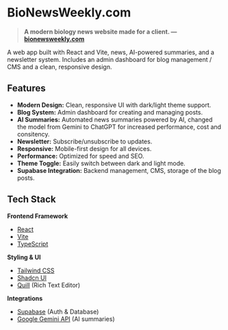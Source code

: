 # BioNewsWeekly.com

> **A modern biology news website made for a client. — [bionewsweekly.com](https://bionewsweekly.com)**

A web app built with React and Vite, news, AI-powered summaries, and a newsletter system. Includes an admin dashboard for blog management / CMS and a clean, responsive design.

## Features

- **Modern Design:** Clean, responsive UI with dark/light theme support.
- **Blog System:** Admin dashboard for creating and managing posts.
- **AI Summaries:** Automated news summaries powered by AI, changed the model from Gemini to ChatGPT for increased performance, cost and consitency.
- **Newsletter:** Subscribe/unsubscribe to updates.
- **Responsive:** Mobile-first design for all devices.
- **Performance:** Optimized for speed and SEO.
- **Theme Toggle:** Easily switch between dark and light mode.
- **Supabase Integration:** Backend management, CMS, storage of the blog posts.

## Tech Stack

**Frontend Framework**
- [React](https://react.dev/)
- [Vite](https://vitejs.dev/)
- [TypeScript](https://www.typescriptlang.org/)

**Styling & UI**
- [Tailwind CSS](https://tailwindcss.com/)
- [Shadcn UI](https://ui.shadcn.com/)
- [Quill](https://quilljs.com/) (Rich Text Editor)

**Integrations**
- [Supabase](https://supabase.com/) (Auth & Database)
- [Google Gemini API](https://ai.google.dev) (AI summaries)
